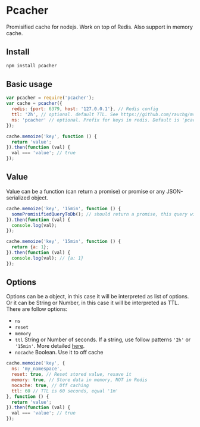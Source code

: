 # Pcacher
Promisified cache for nodejs. Work on top of Redis. Also support in memory cache.

## Install
```sh
npm install pcacher
```

## Basic usage
```js
var pcacher = require('pcacher');
var cache = pcacher({
  redis: {port: 6379, host: '127.0.0.1'}, // Redis config
  ttl: '2h', // optional. default TTL. See https://github.com/rauchg/ms.js
  ns: 'pcacher' // optional. Prefix for keys in redis. Default is 'pcacher'
});

cache.memoize('key', function () {
  return 'value';
}).then(function (val) {
  val === 'value'; // true
});
```

## Value
Value can be a function (can return a promise) or promise or any JSON-serialized object.
```js
cache.memoize('key', '15min', function () {
  somePromisifiedQueryToDb(); // should return a promise, this query will be cached for 15 min
}).then(function (val) {
  console.log(val);
});

cache.memoize('key', '15min', function () {
  return {a: 1};
}).then(function (val) {
  console.log(val); // {a: 1}
});
```

## Options
Options can be a object, in this case it will be interpreted as list of options. Or it can be String or Number, in this case it will be interpreted as TTL.
There are follow options:
 - `ns`
 - `reset`
 - `memory`
 - `ttl` String or Number of seconds. If a string, use follow patterns `'2h'` or `'15min'`. More detailed [here](https://github.com/rauchg/ms.js).
 - `nocache` Boolean. Use it to off cache

```js
cache.memoize('key', {
  ns: 'my_namespace',
  reset: true, // Reset stored value, resave it
  memory: true, // Store data in memory, NOT in Redis
  nocache: true, // Off caching
  ttl: 60 // TTL is 60 seconds, equal '1m'
}, function () {
  return 'value';
}).then(function (val) {
  val === 'value'; // true
});
```
